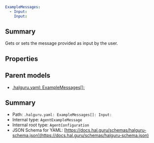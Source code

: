 <!--
title: Input
version: 1.0.0+985fa281609b0afa8cea033581aabacb4efd2baa
generated: true
date: 2025-04-05T19:13:16Z
node: This file is generated by the command-line program: `halguru manual --generate-docs`
-->


```yaml
ExampleMessages:
  - Input:
    Input:
```

## Summary

Gets or sets the message provided as input by the user.

## Properties


## Parent models

* [.halguru.yaml: ExampleMessages[]:]((halguru)-examplemessages-list.md)
## Summary

* Path: `.halguru.yaml: ExampleMessages[]: Input:`
* Internal type: `AgentExampleMessage`
* Internal root type: `AgentConfiguration`
* JSON Schema for YAML: [https://docs.hal.guru/schemas/halguru-schema.json](https://docs.hal.guru/schemas/halguru-schema.json)
